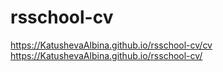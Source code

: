 # rsschool-cv
https://KatushevaAlbina.github.io/rsschool-cv/cv
https://KatushevaAlbina.github.io/rsschool-cv/

